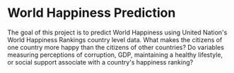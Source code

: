 # World Happiness Prediction

The goal of this project is to predict World Happiness using United Nation's World Happiness Rankings country level data. What makes the citizens of one country more happy than the citizens of other countries? Do variables measuring perceptions of corruption, GDP, maintaining a healthy lifestyle, or social support associate with a country's happiness ranking? 

